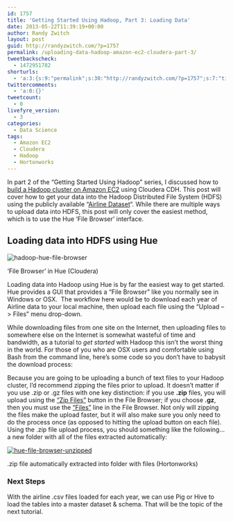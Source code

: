 ```yaml
---
id: 1757
title: 'Getting Started Using Hadoop, Part 3: Loading Data'
date: 2013-05-22T11:39:19+00:00
author: Randy Zwitch
layout: post
guid: http://randyzwitch.com/?p=1757
permalink: /uploading-data-hadoop-amazon-ec2-cloudera-part-3/
tweetbackscheck:
  - 1472951782
shorturls:
  - 'a:3:{s:9:"permalink";s:30:"http://randyzwitch.com/?p=1757";s:7:"tinyurl";s:26:"http://tinyurl.com/bnv3ftf";s:4:"isgd";s:19:"http://is.gd/aKMge6";}'
twittercomments:
  - 'a:0:{}'
tweetcount:
  - 0
livefyre_version:
  - 3
categories:
  - Data Science
tags:
  - Amazon EC2
  - Cloudera
  - Hadoop
  - Hortonworks
---
```

In part 2 of the &#8220;Getting Started Using Hadoop&#8221; series, I discussed how to <a title="Build a Hadoop cluster Amazon EC2" href="http://randyzwitch.com/big-data-hadoop-amazon-ec2-cloudera-part-2/" target="_blank">build a Hadoop cluster on Amazon EC2</a> using Cloudera CDH. This post will cover how to get your data into the Hadoop Distributed File System (HDFS) using the publicly available &#8220;<a title="Airline dataset" href="http://stat-computing.org/dataexpo/2009/the-data.html" target="_blank">Airline Dataset</a>&#8220;. While there are multiple ways to upload data into HDFS, this post will only cover the easiest method, which is to use the Hue &#8216;File Browser&#8217; interface.

<!--more-->

## Loading data into HDFS using Hue

<div id="attachment_1762" style="width: 560px" class="wp-caption aligncenter">
  <img class="size-full wp-image-1762 " src="http://i1.wp.com/randyzwitch.com/wp-content/uploads/2013/05/hadoop-hue-file-browser-e1367455309802.png?fit=550%2C162" alt="hadoop-hue-file-browser" data-recalc-dims="1" />
  
  <p class="wp-caption-text">
    &#8216;File Browser&#8217; in Hue (Cloudera)
  </p>
</div>

Loading data into Hadoop using Hue is by far the easiest way to get started. Hue provides a GUI that provides a &#8220;File Browser&#8221; like you normally see in Windows or OSX.  The workflow here would be to download each year of Airline data to your local machine, then upload each file using the &#8220;Upload &#8211;> Files&#8221; menu drop-down.

While downloading files from one site on the Internet, then uploading files to somewhere else on the Internet is somewhat wasteful of time and bandwidth, as a tutorial to _get started_ with Hadoop this isn&#8217;t the worst thing in the world. For those of you who are OSX users and comfortable using Bash from the command line, here&#8217;s some code so you don&#8217;t have to babysit the download process:
  
Because you are going to be uploading a bunch of text files to your Hadoop cluster, I&#8217;d recommend zipping the files prior to upload. It doesn&#8217;t matter if you use .zip or .gz files with one key distinction: if you use **.zip** files, you will upload using the <span style="text-decoration: underline;">&#8220;Zip Files&#8221;</span> button in the File Browser; if you choose **.gz**, then you must use the <span style="text-decoration: underline;">&#8220;Files&#8221;</span> line in the File Browser. Not only will zipping the files make the upload faster, but it will also make sure you only need to do the process once (as opposed to hitting the upload button on each file). Using the .zip file upload process, you should something like the following&#8230;a new folder with all of the files extracted automatically:

<div id="attachment_1846" style="width: 680px" class="wp-caption aligncenter">
  <a href="http://i2.wp.com/randyzwitch.com/wp-content/uploads/2013/05/hue-file-browser-unzipped.png"><img class=" wp-image-1846 " src="http://i2.wp.com/randyzwitch.com/wp-content/uploads/2013/05/hue-file-browser-unzipped.png?resize=670%2C202" alt="hue-file-browser-unzipped" data-recalc-dims="1" /></a>
  
  <p class="wp-caption-text">
    .zip file automatically extracted into folder with files (Hortonworks)
  </p>
</div>


  


### Next Steps

With the airline .csv files loaded for each year, we can use Pig or Hive to load the tables into a master dataset & schema. That will be the topic of the next tutorial.